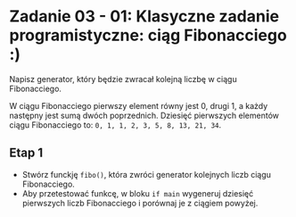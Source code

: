 # Zadanie 03 - 01: Klasyczne zadanie programistyczne: ciąg Fibonacciego :)

Napisz generator, który będzie zwracał kolejną liczbę w ciągu Fibonacciego.

W ciągu Fibonacciego pierwszy element równy jest 0, drugi 1, a każdy następny jest sumą dwóch poprzednich. Dziesięć pierwszych elementów ciągu Fibonacciego to: `0, 1, 1, 2, 3, 5, 8, 13, 21, 34`.

## Etap 1
- Stwórz funckję `fibo()`, która zwróci generator kolejnych liczb ciągu Fibonacciego.
- Aby przetestować funkcę, w bloku `if main` wygeneruj dziesięć pierwszych liczb Fibonacciego i porównaj je z ciągiem powyżej.  


